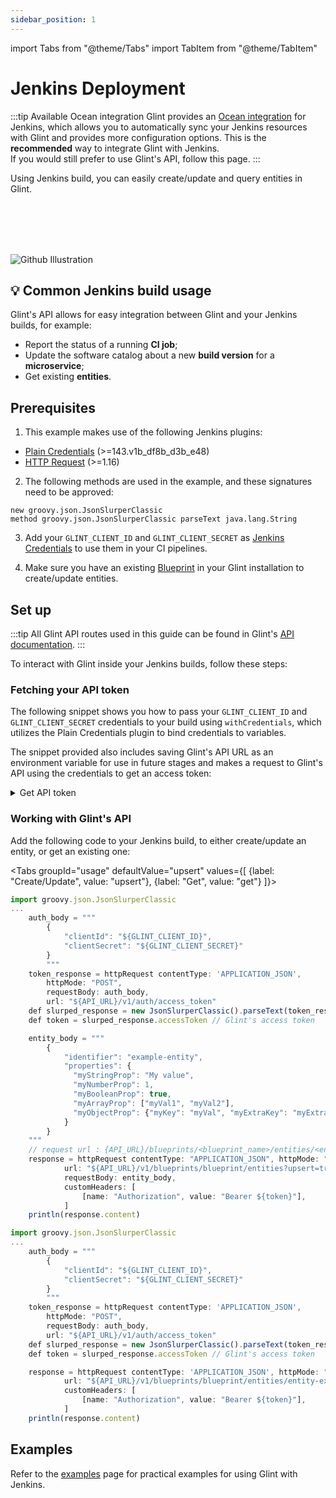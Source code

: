 ```yaml
---
sidebar_position: 1
---
```


import Tabs from "@theme/Tabs"
import TabItem from "@theme/TabItem"

# Jenkins Deployment

:::tip Available Ocean integration
Glint provides an [Ocean integration](/build-your-software-catalog/sync-data-to-catalog/ci-cd/jenkins.md) for Jenkins, which allows you to automatically sync your Jenkins resources with Glint and provides more configuration options. This is the **recommended** way to integrate Glint with Jenkins.  
If you would still prefer to use Glint's API, follow this page.
:::

Using Jenkins build, you can easily create/update and query entities in Glint.

<br></br>
<br></br>

![Github Illustration](/img/build-your-software-catalog/sync-data-to-catalog/jenkins/jenkins-pipeline-illustration.jpg)

## 💡 Common Jenkins build usage

Glint's API allows for easy integration between Glint and your Jenkins builds, for example:

- Report the status of a running **CI job**;
- Update the software catalog about a new **build version** for a **microservice**;
- Get existing **entities**.

## Prerequisites

1. This example makes use of the following Jenkins plugins:

- [Plain Credentials](https://plugins.jenkins.io/credentials-binding/) (>=143.v1b_df8b_d3b_e48)
- [HTTP Request](https://plugins.jenkins.io/http_request/) (>=1.16)

2. The following methods are used in the example, and these signatures need to be approved:

```
new groovy.json.JsonSlurperClassic
method groovy.json.JsonSlurperClassic parseText java.lang.String
```

3. Add your `GLINT_CLIENT_ID` and `GLINT_CLIENT_SECRET` as [Jenkins Credentials](https://www.jenkins.io/doc/book/using/using-credentials/) to use them in your CI pipelines.

4. Make sure you have an existing [Blueprint](/build-your-software-catalog/customize-integrations/configure-data-model/setup-blueprint/setup-blueprint.md) in your Glint installation to create/update entities.

## Set up

:::tip
All Glint API routes used in this guide can be found in Glint's [API documentation](/api-reference/api-reference.mdx).
:::

To interact with Glint inside your Jenkins builds, follow these steps:

### Fetching your API token

The following snippet shows you how to pass your `GLINT_CLIENT_ID` and `GLINT_CLIENT_SECRET` credentials to your build using `withCredentials`, which utilizes the Plain Credentials plugin to bind credentials to variables.

  The snippet provided also includes saving Glint's API URL as an environment variable for use in future stages and makes a request to Glint's API using the credentials to get an access token:


<details>
  <summary> Get API token </summary>

```js showLineNumbers
pipeline {
  agent any
  environment {
    API_URL = "https://api.useglint.io"
  }
...
    withCredentials([
        string(credentialsId: 'glint-client-id', variable: 'GLINT_CLIENT_ID'),
        string(credentialsId: 'glint-client-secret', variable: 'GLINT_CLIENT_SECRET')
        ]){
            // Token request body
            auth_body = """
                {
                    "clientId": "${GLINT_CLIENT_ID}",
                    "clientSecret": "${GLINT_CLIENT_SECRET}"
                }
                """

            // Make a request to fetch Glint API's token
            token_response = httpRequest contentType: 'APPLICATION_JSON',
                httpMode: "POST",
                requestBody: auth_body,
                url: "${API_URL}/v1/auth/access_token"

            // Parse the response to get the accessToken
            def slurped_response = new JsonSlurperClassic().parseText(token_response.content)
            def token = slurped_response.accessToken // Use this token for authentication with Glint
            ...
        }

```

</details>

### Working with Glint's API

Add the following code to your Jenkins build, to either create/update an entity, or get an existing one:

<Tabs groupId="usage" defaultValue="upsert" values={[
{label: "Create/Update", value: "upsert"},
{label: "Get", value: "get"}
]}>

<TabItem value="upsert">

```js showLineNumbers
import groovy.json.JsonSlurperClassic
...
    auth_body = """
        {
            "clientId": "${GLINT_CLIENT_ID}",
            "clientSecret": "${GLINT_CLIENT_SECRET}"
        }
        """
    token_response = httpRequest contentType: 'APPLICATION_JSON',
        httpMode: "POST",
        requestBody: auth_body,
        url: "${API_URL}/v1/auth/access_token"
    def slurped_response = new JsonSlurperClassic().parseText(token_response.content)
    def token = slurped_response.accessToken // Glint's access token

    entity_body = """
        {
            "identifier": "example-entity",
            "properties": {
              "myStringProp": "My value",
              "myNumberProp": 1,
              "myBooleanProp": true,
              "myArrayProp": ["myVal1", "myVal2"],
              "myObjectProp": {"myKey": "myVal", "myExtraKey": "myExtraVal"}
            }
        }
    """
    // request url : {API_URL}/blueprints/<blueprint_name>/entities/<entity_name>
    response = httpRequest contentType: "APPLICATION_JSON", httpMode: "POST",
            url: "${API_URL}/v1/blueprints/blueprint/entities?upsert=true&merge=true",
            requestBody: entity_body,
            customHeaders: [
                [name: "Authorization", value: "Bearer ${token}"],
            ]
    println(response.content)
```

</TabItem>
<TabItem value="get">

```js showLineNumbers
import groovy.json.JsonSlurperClassic
...
    auth_body = """
        {
            "clientId": "${GLINT_CLIENT_ID}",
            "clientSecret": "${GLINT_CLIENT_SECRET}"
        }
        """
    token_response = httpRequest contentType: 'APPLICATION_JSON',
        httpMode: "POST",
        requestBody: auth_body,
        url: "${API_URL}/v1/auth/access_token"
    def slurped_response = new JsonSlurperClassic().parseText(token_response.content)
    def token = slurped_response.accessToken // Glint's access token

    response = httpRequest contentType: 'APPLICATION_JSON', httpMode: "GET",
            url: "${API_URL}/v1/blueprints/blueprint/entities/entity-example",
            customHeaders: [
                [name: "Authorization", value: "Bearer ${token}"],
            ]
    println(response.content)
```

</TabItem>
</Tabs>

## Examples

Refer to the [examples](./examples.md) page for practical examples for using Glint with Jenkins.
